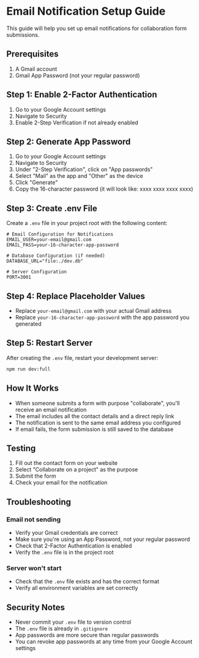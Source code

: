# Email Notification Setup Guide

This guide will help you set up email notifications for collaboration form submissions.

## Prerequisites

1. A Gmail account
2. Gmail App Password (not your regular password)

## Step 1: Enable 2-Factor Authentication

1. Go to your Google Account settings
2. Navigate to Security
3. Enable 2-Step Verification if not already enabled

## Step 2: Generate App Password

1. Go to your Google Account settings
2. Navigate to Security
3. Under "2-Step Verification", click on "App passwords"
4. Select "Mail" as the app and "Other" as the device
5. Click "Generate"
6. Copy the 16-character password (it will look like: xxxx xxxx xxxx xxxx)

## Step 3: Create .env File

Create a `.env` file in your project root with the following content:

```env
# Email Configuration for Notifications
EMAIL_USER=your-email@gmail.com
EMAIL_PASS=your-16-character-app-password

# Database Configuration (if needed)
DATABASE_URL="file:./dev.db"

# Server Configuration
PORT=3001
```

## Step 4: Replace Placeholder Values

- Replace `your-email@gmail.com` with your actual Gmail address
- Replace `your-16-character-app-password` with the app password you generated

## Step 5: Restart Server

After creating the `.env` file, restart your development server:

```bash
npm run dev:full
```

## How It Works

- When someone submits a form with purpose "collaborate", you'll receive an email notification
- The email includes all the contact details and a direct reply link
- The notification is sent to the same email address you configured
- If email fails, the form submission is still saved to the database

## Testing

1. Fill out the contact form on your website
2. Select "Collaborate on a project" as the purpose
3. Submit the form
4. Check your email for the notification

## Troubleshooting

### Email not sending
- Verify your Gmail credentials are correct
- Make sure you're using an App Password, not your regular password
- Check that 2-Factor Authentication is enabled
- Verify the `.env` file is in the project root

### Server won't start
- Check that the `.env` file exists and has the correct format
- Verify all environment variables are set correctly

## Security Notes

- Never commit your `.env` file to version control
- The `.env` file is already in `.gitignore`
- App passwords are more secure than regular passwords
- You can revoke app passwords at any time from your Google Account settings 